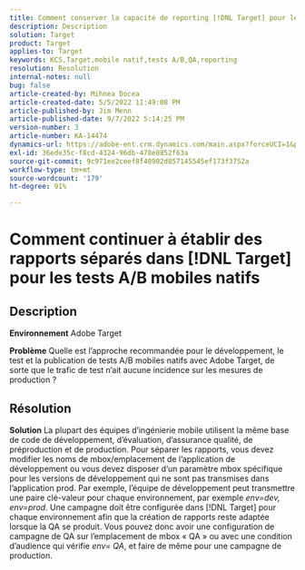 ```yaml
---
title: Comment conserver la capacité de reporting [!DNL Target] pour les tests A/B mobiles natifs
description: Description
solution: Target
product: Target
applies-to: Target
keywords: KCS,Target,mobile natif,tests A/B,QA,reporting
resolution: Resolution
internal-notes: null
bug: false
article-created-by: Mihnea Docea
article-created-date: 5/5/2022 11:49:08 PM
article-published-by: Jim Menn
article-published-date: 9/7/2022 5:14:25 PM
version-number: 3
article-number: KA-14474
dynamics-url: https://adobe-ent.crm.dynamics.com/main.aspx?forceUCI=1&pagetype=entityrecord&etn=knowledgearticle&id=5a7119f3-cdcc-ec11-a7b5-6045bd00dbbc
exl-id: 36ede35c-f8cd-4324-96db-478e8852f63a
source-git-commit: 9c971ee2ceef8f48902d857145545ef173f3752a
workflow-type: tm+mt
source-wordcount: '179'
ht-degree: 91%

---
```


# Comment continuer à établir des rapports séparés dans [!DNL Target] pour les tests A/B mobiles natifs

## Description


<b>Environnement</b>
Adobe Target

<b>Problème</b>
Quelle est l’approche recommandée pour le développement, le test et la publication de tests A/B mobiles natifs avec Adobe Target, de sorte que le trafic de test n’ait aucune incidence sur les mesures de production ?


## Résolution


<b>Solution</b>
La plupart des équipes d’ingénierie mobile utilisent la même base de code de développement, d’évaluation, d’assurance qualité, de préproduction et de production.
Pour séparer les rapports, vous devez modifier les noms de mbox/emplacement de l’application de développement ou vous devez disposer d’un paramètre mbox spécifique pour les versions de développement qui ne sont pas transmises dans l’application prod.
Par exemple, l’équipe de développement peut transmettre une paire clé-valeur pour chaque environnement, par exemple *env=dev, env=prod*.
Une campagne doit être configurée dans [!DNL Target] pour chaque environnement afin que la création de rapports reste adaptée lorsque la QA se produit.
Vous pouvez donc avoir une configuration de campagne de QA sur l’emplacement de mbox « QA » ou avec une condition d’audience qui vérifie *env= QA*, et faire de même pour une campagne de production.
